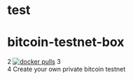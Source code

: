 # test
# bitcoin-testnet-box
2	[![docker pulls](https://img.shields.io/docker/pulls/freewil/bitcoin-testnet-box.svg?style=flat)](https://hub.docker.com/r/freewil/bitcoin-testnet-box/)
3	
4	Create your own private bitcoin testnet
